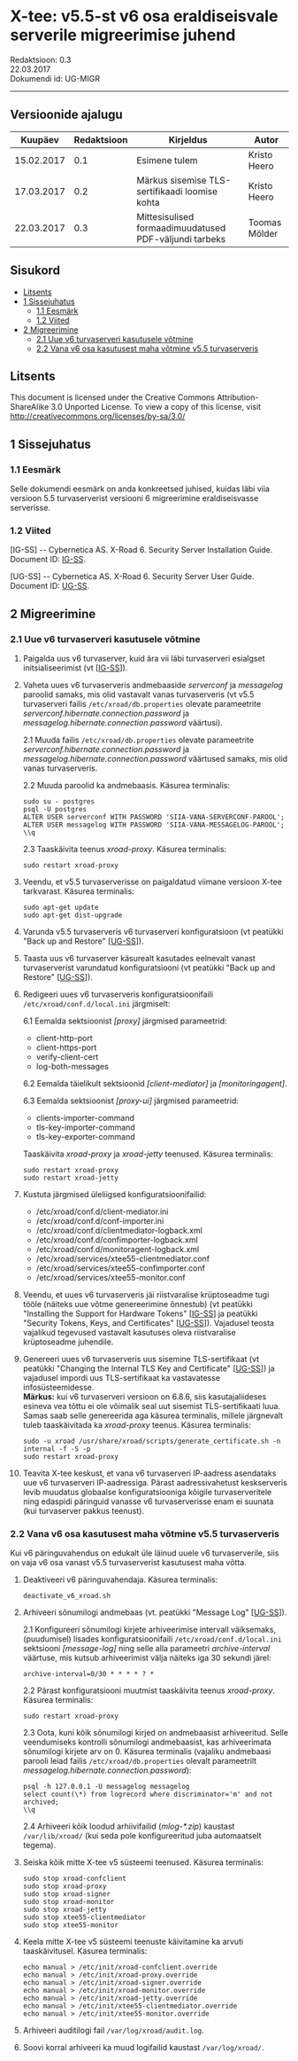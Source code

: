 # X-tee: v5.5-st v6 osa eraldiseisvale serverile migreerimise juhend


Redaktsioon: 0.3  
22.03.2017  
Dokumendi id: UG-MIGR  

---

<div id="versioonide-ajalugu" class="anchor"></div>

## Versioonide ajalugu

 Kuupäev    | Redaktsioon | Kirjeldus                                                     | Autor
 ---------- | ----------- | ------------------------------------------------------------- | --------------------
 15.02.2017 | 0.1         | Esimene tulem                                                 | Kristo Heero        
 17.03.2017 | 0.2         | Märkus sisemise TLS-sertifikaadi loomise kohta                | Kristo Heero        
 22.03.2017 | 0.3         | Mittesisulised formaadimuudatused PDF-väljundi tarbeks        | Toomas Mölder

<div id="sisukord" class="anchor"></div>

## Sisukord

<!-- toc -->

- [Litsents](#litsents)
- [1 Sissejuhatus](#1-sissejuhatus)
  * [1.1 Eesmärk](#11-eesmärk)
  * [1.2 Viited](#12-viited)
- [2 Migreerimine](#2-migreerimine)
  * [2.1 Uue v6 turvaserveri kasutusele võtmine](#21-uue-v6-turvaserveri-kasutusele-võtmine)
  * [2.2 Vana v6 osa kasutusest maha võtmine v5.5 turvaserveris](#22-vana-v6-osa-kasutusest-maha-võtmine-v55-turvaserveris)

<!-- tocstop -->

<div id="litsents" class="anchor"></div>

## Litsents

This document is licensed under the Creative Commons Attribution-ShareAlike 3.0 Unported License. To view a copy of this license, visit http://creativecommons.org/licenses/by-sa/3.0/

<div id="1-sissejuhatus" class="anchor"></div>

## 1 Sissejuhatus

<div id="11-eesmärk" class="anchor"></div>

### 1.1 Eesmärk

Selle dokumendi eesmärk on anda konkreetsed juhised, kuidas läbi viia versioon 5.5 turvaserverist versiooni 6 migreerimine eraldiseisvasse serverisse.

<div id="12-viited" class="anchor"></div>

### 1.2 Viited

<a id="Ref_IG-SS" class="anchor"></a>\[IG-SS\] -- Cybernetica AS. X-Road 6. Security Server Installation Guide. Document ID: [IG-SS](https://github.com/ria-ee/X-Road/blob/develop/doc/Manuals/ig-ss_x-road_v6_security_server_installation_guide.md).

<a id="Ref_UG-SS" class="anchor"></a>\[UG-SS\] -- Cybernetica AS. X-Road 6. Security Server User Guide. Document ID: [UG-SS](https://github.com/ria-ee/X-Road/blob/develop/doc/Manuals/ug-ss_x-road_6_security_server_user_guide.md).

<div id="2-migreerimine" class="anchor"></div>

## 2 Migreerimine

<div id="21-uue-v6-turvaserveri-kasutusele-võtmine" class="anchor"></div>

### 2.1 Uue v6 turvaserveri kasutusele võtmine

1. Paigalda uus v6 turvaserver, kuid ära vii läbi turvaserveri esialgset initsialiseerimist (vt \[[IG-SS](#Ref_IG-SS)\]).

2. Vaheta uues v6 turvaserveris andmebaaside *serverconf* ja *messagelog* paroolid samaks, mis olid vastavalt vanas turvaserveris (vt v5.5 turvaserveri failis `/etc/xroad/db.properties` olevate parameetrite *serverconf.hibernate.connection.password* ja *messagelog.hibernate.connection.password* väärtusi).

    2.1 Muuda failis `/etc/xroad/db.properties` olevate parameetrite *serverconf.hibernate.connection.password* ja *messagelog.hibernate.connection.password* väärtused samaks, mis olid vanas turvaserveris.

    2.2 Muuda paroolid ka andmebaasis. Käsurea terminalis:

       sudo su - postgres
       psql -U postgres
       ALTER USER serverconf WITH PASSWORD 'SIIA-VANA-SERVERCONF-PAROOL';
       ALTER USER messagelog WITH PASSWORD 'SIIA-VANA-MESSAGELOG-PAROOL';
       \\q

    2.3 Taaskäivita teenus *xroad-proxy*. Käsurea terminalis:

       sudo restart xroad-proxy

3. Veendu, et v5.5 turvaserverisse on paigaldatud viimane versioon X-tee tarkvarast. Käsurea terminalis:

       sudo apt-get update
       sudo apt-get dist-upgrade

4. Varunda v5.5 turvaserveris v6 turvaserveri konfiguratsioon (vt peatükki "Back up and Restore" \[[UG-SS](#Ref_UG-SS)\]).

5. Taasta uus v6 turvaserver käsurealt kasutades eelnevalt vanast turvaserverist varundatud konfiguratsiooni (vt peatükki "Back up and Restore" \[[UG-SS](#Ref_UG-SS)\]).

6. Redigeeri uues v6 turvaserveris konfiguratsioonifaili `/etc/xroad/conf.d/local.ini` järgmiselt:  

    6.1 Eemalda sektsioonist *[proxy]* järgmised parameetrid:

    * client-http-port
    * client-https-port
    * verify-client-cert
    * log-both-messages

    6.2 Eemalda täielikult sektsioonid *[client-mediator]* ja *[monitoringagent]*.

    6.3 Eemalda sektsioonist *[proxy-ui]* järgmised parameetrid:
 
    * clients-importer-command
    * tls-key-importer-command
    * tls-key-exporter-command

    Taaskäivita *xroad-proxy* ja *xroad-jetty* teenused. Käsurea terminalis:

       sudo restart xroad-proxy
       sudo restart xroad-jetty

7. Kustuta järgmised üleliigsed konfiguratsioonifailid:

    * /etc/xroad/conf.d/client-mediator.ini
    * /etc/xroad/conf.d/conf-importer.ini
    * /etc/xroad/conf.d/clientmediator-logback.xml
    * /etc/xroad/conf.d/confimporter-logback.xml
    * /etc/xroad/conf.d/monitoragent-logback.xml
    * /etc/xroad/services/xtee55-clientmediator.conf
    * /etc/xroad/services/xtee55-confimporter.conf
    * /etc/xroad/services/xtee55-monitor.conf

8. Veendu, et uues v6 turvaserveris jäi riistvaralise krüptoseadme tugi tööle (näiteks uue võtme genereerimine õnnestub) (vt peatükki "Installing the Support for Hardware Tokens" \[[IG-SS](#Ref_IG-SS)\] ja peatükki "Security Tokens, Keys, and Certificates" \[[UG-SS](#Ref_UG-SS)\]). Vajadusel teosta vajalikud tegevused vastavalt kasutuses oleva riistvaralise krüptoseadme juhendile.

9. Genereeri uues v6 turvaserveris uus sisemine TLS-sertifikaat (vt peatükki "Changing the Internal TLS Key and Certificate" \[[UG-SS](#Ref_UG-SS)\]) ja vajadusel impordi uus TLS-sertifikaat ka vastavatesse infosüsteemidesse.  
**Märkus:** kui v6 turvaserveri versioon on 6.8.6, siis kasutajaliideses esineva vea tõttu ei ole võimalik seal uut sisemist TLS-sertifikaati luua. Samas saab selle genereerida aga käsurea terminalis, millele järgnevalt tuleb taaskäivitada ka *xroad-proxy* teenus. Käsurea terminalis:

       sudo -u xroad /usr/share/xroad/scripts/generate_certificate.sh -n internal -f -S -p
       sudo restart xroad-proxy

10. Teavita X-tee keskust, et vana v6 turvaserveri IP-aadress asendataks uue v6 turvaserveri IP-aadressiga. Pärast aadressivahetust keskserveris levib muudatus globaalse konfiguratsiooniga kõigile turvaserveritele ning edaspidi päringuid vanasse v6 turvaserverisse enam ei suunata (kui turvaserver pakkus teenust).

<div id="22-vana-v6-osa-kasutusest-maha-võtmine-v55-turvaserveris" class="anchor"></div>

### 2.2 Vana v6 osa kasutusest maha võtmine v5.5 turvaserveris

Kui v6 päringuvahendus on edukalt üle läinud uuele v6 turvaserverile, siis on vaja v6 osa vanast v5.5 turvaserverist kasutusest maha võtta.

1. Deaktiveeri v6 päringuvahendaja. Käsurea terminalis:

       deactivate_v6_xroad.sh

2. Arhiveeri sõnumilogi andmebaas (vt. peatükki "Message Log" \[[UG-SS](#Ref_UG-SS)\]).  

    2.1 Konfigureeri sõnumilogi kirjete arhiveerimise intervall väiksemaks, (puudumisel) lisades konfiguratsioonifaili `/etc/xroad/conf.d/local.ini` sektsiooni *[message-log]* ning selle alla parameetri *archive-interval* väärtuse, mis kutsub arhiveerimist välja näiteks iga 30 sekundi järel:

       archive-interval=0/30 * * * * ? *

    2.2 Pärast konfiguratsiooni muutmist taaskäivita teenus *xroad-proxy*. Käsurea terminalis:

       sudo restart xroad-proxy

    2.3 Oota, kuni kõik sõnumilogi kirjed on andmebaasist arhiveeritud. Selle veendumiseks kontrolli sõnumilogi andmebaasist, kas arhiveerimata sõnumilogi kirjete arv on 0. Käsurea terminalis (vajaliku andmebaasi parooli leiad failis `/etc/xroad/db.properties` olevalt parameetrilt *messagelog.hibernate.connection.password*):

       psql -h 127.0.0.1 -U messagelog messagelog
       select count(\*) from logrecord where discriminator='m' and not archived;
       \\q

    2.4 Arhiveeri kõik loodud arhiivifailid (*mlog-\*.zip*) kaustast `/var/lib/xroad/` (kui seda pole konfigureeritud juba automaatselt tegema).

3. Seiska kõik mitte X-tee v5 süsteemi teenused. Käsurea terminalis:

       sudo stop xroad-confclient
       sudo stop xroad-proxy
       sudo stop xroad-signer
       sudo stop xroad-monitor
       sudo stop xroad-jetty
       sudo stop xtee55-clientmediator
       sudo stop xtee55-monitor

4. Keela mitte X-tee v5 süsteemi teenuste käivitamine ka arvuti taaskäivitusel. Käsurea terminalis:

       echo manual > /etc/init/xroad-confclient.override
       echo manual > /etc/init/xroad-proxy.override
       echo manual > /etc/init/xroad-signer.override
       echo manual > /etc/init/xroad-monitor.override
       echo manual > /etc/init/xroad-jetty.override
       echo manual > /etc/init/xtee55-clientmediator.override
       echo manual > /etc/init/xtee55-monitor.override

3. Arhiveeri auditilogi fail `/var/log/xroad/audit.log`.

4. Soovi korral arhiveeri ka muud logifailid kaustast `/var/log/xroad/`.
